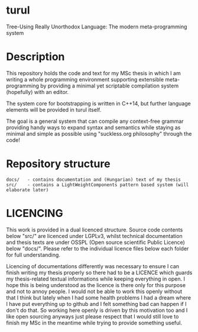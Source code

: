 # turul
Tree-Using Really Unorthodox Language: The modern meta-programming system

Description
===========

This repository holds the code and text for my MSc thesis in which I am writing a whole programming environment supporting extensible meta-programming by providing a minimal yet scriptable compilation system (hopefully) with an editor.

The system core for bootstrapping is written in C++14, but further language elements will be provided in turul itself.

The goal is a general system that can compile any context-free grammar providing handy ways to expand syntax and semantics while staying as minimal and simple as possible using "suckless.org philosophy" through the code!

Repository structure
====================

	docs/   - contains documentation and (Hungarian) text of my thesis
	src/    - contains a LightWeightComponents pattern based system (will elaborate later)

LICENCING
=========

This work is provided in a dual licenced structure. Source code contents below "src/" are licenced under LGPLv3, whilst technical documentation and thesis texts are under OSSPL (Open source scientific Public Licence) below "docs/". Please refer to the individual licence files below each folder for full understanding.

Licencing of documentations differently was necessary to ensure I can finish writing my thesis properly so there had to be a LICENCE which guards my thesis-related textual informations while keeping everything in open. I hope this is being understood as the licence is there only for this purpose and not to annoy people. I would not be able to work this openly without that I think but lately when I had some health problems I had a dream where I have put everything up to github and I felt something bad can happen if I don't do that. So working here openly is driven by this motivation too and I like open sourcing anyways just please respect that I would still love to finish my MSc in the meantime while trying to provide something useful.
